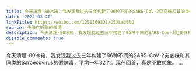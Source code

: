 ```yaml
---
title: 今天清理-80冰箱，我发现我过去三年构建了96种不同的SARS-CoV-2突变株和其同类的Sarbecovirus的假病毒，平均一年32个。现在回首，真是不敢想象。
date: '2024-03-20'
linkTitle: https://weibo.com/1251560221/O5XLa36lQ
source: 子陵在听歌的微博
description: 今天清理-80冰箱，我发现我过去三年构建了96种不同的SARS-CoV-2突变株和其同类的Sarbecovirus的假病毒，平均一年32个。现在回首，真是不敢想象。  ...
disable_comments: true
---
```

今天清理-80冰箱，我发现我过去三年构建了96种不同的SARS-CoV-2突变株和其同类的Sarbecovirus的假病毒，平均一年32个。现在回首，真是不敢想象。  ...